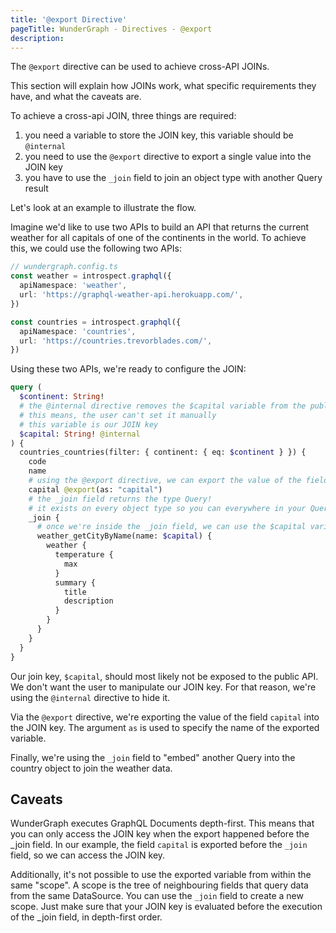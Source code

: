 ```yaml
---
title: '@export Directive'
pageTitle: WunderGraph - Directives - @export
description:
---
```


The `@export` directive can be used to achieve cross-API JOINs.

This section will explain how JOINs work, what specific requirements they have, and what the caveats are.

To achieve a cross-api JOIN, three things are required:

1. you need a variable to store the JOIN key, this variable should be `@internal`
2. you need to use the `@export` directive to export a single value into the JOIN key
3. you have to use the `_join` field to join an object type with another Query result

Let's look at an example to illustrate the flow.

Imagine we'd like to use two APIs to build an API that returns the current weather for all capitals of one of the continents in the world.
To achieve this, we could use the following two APIs:

```typescript
// wundergraph.config.ts
const weather = introspect.graphql({
  apiNamespace: 'weather',
  url: 'https://graphql-weather-api.herokuapp.com/',
})

const countries = introspect.graphql({
  apiNamespace: 'countries',
  url: 'https://countries.trevorblades.com/',
})
```

Using these two APIs,
we're ready to configure the JOIN:

```graphql
query (
  $continent: String!
  # the @internal directive removes the $capital variable from the public API
  # this means, the user can't set it manually
  # this variable is our JOIN key
  $capital: String! @internal
) {
  countries_countries(filter: { continent: { eq: $continent } }) {
    code
    name
    # using the @export directive, we can export the value of the field `capital` into the JOIN key ($capital)
    capital @export(as: "capital")
    # the _join field returns the type Query!
    # it exists on every object type so you can everywhere in your Query documents
    _join {
      # once we're inside the _join field, we can use the $capital variable to join the weather API
      weather_getCityByName(name: $capital) {
        weather {
          temperature {
            max
          }
          summary {
            title
            description
          }
        }
      }
    }
  }
}
```

Our join key, `$capital`, should most likely not be exposed to the public API.
We don't want the user to manipulate our JOIN key.
For that reason, we're using the `@internal` directive to hide it.

Via the `@export` directive, we're exporting the value of the field `capital` into the JOIN key.
The argument `as` is used to specify the name of the exported variable.

Finally, we're using the `_join` field to "embed" another Query into the country object to join the weather data.

## Caveats

WunderGraph executes GraphQL Documents depth-first.
This means that you can only access the JOIN key when the export happened before the \_join field.
In our example, the field `capital` is exported before the `_join` field, so we can access the JOIN key.

Additionally, it's not possible to use the exported variable from within the same "scope".
A scope is the tree of neighbouring fields that query data from the same DataSource.
You can use the `_join` field to create a new scope.
Just make sure that your JOIN key is evaluated before the execution of the \_join field, in depth-first order.

